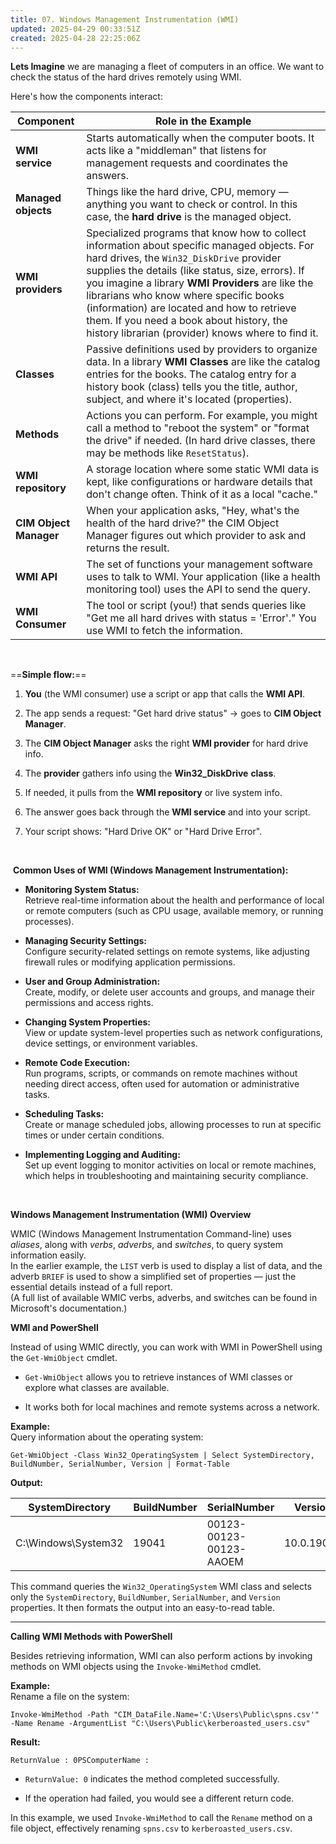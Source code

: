 ```yaml
---
title: 07. Windows Management Instrumentation (WMI)
updated: 2025-04-29 00:33:51Z
created: 2025-04-28 22:25:06Z
---
```


**Lets Imagine** we are managing a fleet of computers in an office. We want to check the status of the hard drives remotely using WMI.

Here's how the components interact:

| **Component** | **Role in the Example** |
| --- | --- |
| **WMI service** | Starts automatically when the computer boots. It acts like a "middleman" that listens for management requests and coordinates the answers. |
| **Managed objects** | Things like the hard drive, CPU, memory — anything you want to check or control. In this case, the **hard drive** is the managed object. |
| **WMI providers** | Specialized programs that know how to collect information about specific managed objects. For hard drives, the `Win32_DiskDrive` provider supplies the details (like status, size, errors). If you imagine a library **WMI Providers** are like the librarians who know where specific books (information) are located and how to retrieve them. If you need a book about history, the history librarian (provider) knows where to find it. |
| **Classes** | Passive definitions used by providers to organize data. In a library **WMI Classes** are like the catalog entries for the books. The catalog entry for a history book (class) tells you the title, author, subject, and where it's located (properties). |
| **Methods** | Actions you can perform. For example, you might call a method to "reboot the system" or "format the drive" if needed. (In hard drive classes, there may be methods like `ResetStatus`). |
| **WMI repository** | A storage location where some static WMI data is kept, like configurations or hardware details that don't change often. Think of it as a local "cache." |
| **CIM Object Manager** | When your application asks, "Hey, what's the health of the hard drive?" the CIM Object Manager figures out which provider to ask and returns the result. |
| **WMI API** | The set of functions your management software uses to talk to WMI. Your application (like a health monitoring tool) uses the API to send the query. |
| **WMI Consumer** | The tool or script (you!) that sends queries like "Get me all hard drives with status = 'Error'." You use WMI to fetch the information. |

&nbsp;

==**Simple flow:**==

1.  **You** (the WMI consumer) use a script or app that calls the **WMI API**.
    
2.  The app sends a request: "Get hard drive status" → goes to **CIM Object Manager**.
    
3.  The **CIM Object Manager** asks the right **WMI provider** for hard drive info.
    
4.  The **provider** gathers info using the **Win32_DiskDrive** **class**.
    
5.  If needed, it pulls from the **WMI repository** or live system info.
    
6.  The answer goes back through the **WMI service** and into your script.
    
7.  Your script shows: "Hard Drive OK" or "Hard Drive Error".
    

&nbsp;

&nbsp;**Common Uses of WMI (Windows Management Instrumentation):**

- **Monitoring System Status:**  
    Retrieve real-time information about the health and performance of local or remote computers (such as CPU usage, available memory, or running processes).
    
- **Managing Security Settings:**  
    Configure security-related settings on remote systems, like adjusting firewall rules or modifying application permissions.
    
- **User and Group Administration:**  
    Create, modify, or delete user accounts and groups, and manage their permissions and access rights.
    
- **Changing System Properties:**  
    View or update system-level properties such as network configurations, device settings, or environment variables.
    
- **Remote Code Execution:**  
    Run programs, scripts, or commands on remote machines without needing direct access, often used for automation or administrative tasks.
    
- **Scheduling Tasks:**  
    Create or manage scheduled jobs, allowing processes to run at specific times or under certain conditions.
    
- **Implementing Logging and Auditing:**  
    Set up event logging to monitor activities on local or remote machines, which helps in troubleshooting and maintaining security compliance.
    

&nbsp;

**Windows Management Instrumentation (WMI) Overview**

WMIC (Windows Management Instrumentation Command-line) uses *aliases*, along with *verbs*, *adverbs*, and *switches*, to query system information easily.  
In the earlier example, the `LIST` verb is used to display a list of data, and the adverb `BRIEF` is used to show a simplified set of properties — just the essential details instead of a full report.  
(A full list of available WMIC verbs, adverbs, and switches can be found in Microsoft's documentation.)

**WMI and PowerShell**

Instead of using WMIC directly, you can work with WMI in PowerShell using the `Get-WmiObject` cmdlet.

- `Get-WmiObject` allows you to retrieve instances of WMI classes or explore what classes are available.
    
- It works both for local machines and remote systems across a network.
    

**Example:**  
Query information about the operating system:

`Get-WmiObject -Class Win32_OperatingSystem | Select SystemDirectory, BuildNumber, SerialNumber, Version | Format-Table`

**Output:**

| SystemDirectory | BuildNumber | SerialNumber | Version |
| --- | --- | --- | --- |
| C:\\Windows\\System32 | 19041 | 00123-00123-00123-AAOEM | 10.0.19041 |

This command queries the `Win32_OperatingSystem` WMI class and selects only the `SystemDirectory`, `BuildNumber`, `SerialNumber`, and `Version` properties. It then formats the output into an easy-to-read table.

* * *

**Calling WMI Methods with PowerShell**

Besides retrieving information, WMI can also perform actions by invoking methods on WMI objects using the `Invoke-WmiMethod` cmdlet.

**Example:**  
Rename a file on the system:

`Invoke-WmiMethod -Path "CIM_DataFile.Name='C:\Users\Public\spns.csv'" -Name Rename -ArgumentList "C:\Users\Public\kerberoasted_users.csv"`

**Result:**

`ReturnValue : 0PSComputerName :`

- `ReturnValue: 0` indicates the method completed successfully.
    
- If the operation had failed, you would see a different return code.
    

In this example, we used `Invoke-WmiMethod` to call the `Rename` method on a file object, effectively renaming `spns.csv` to `kerberoasted_users.csv`.